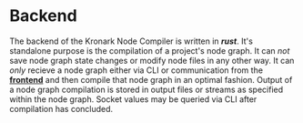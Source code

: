 # Backend

The backend of the Kronark Node Compiler is written in ***rust***. It's standalone purpose is the compilation of a project's node graph. It can *not* save node graph state changes or modify node files in any other way. It can *only* recieve a node graph either via CLI or communication from the [**frontend**](../frontend/frontend.md) and then compile that node graph in an optimal fashion. Output of a node graph compilation is stored in output files or streams as specified within the node graph. Socket values may be queried via CLI after compilation has concluded.
